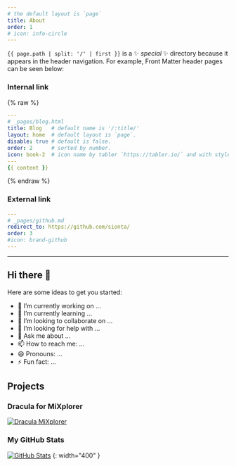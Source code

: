 ```yaml
---
# the default layout is `page`
title: About
order: 1
# icon: info-circle
---
```


`{{ page.path | split: '/' | first }}` is a ✨ _special_ ✨ directory because it appears in the header navigation. For example, Front Matter header pages can be seen below:

### Internal link

<!-- markdownlint-disable -->
{% raw %}
```yaml
---
# _pages/blog.html
title: Blog   # default name is '/:title/'
layout: home  # default layout is `page`.
disable: true # default is false.
order: 2      # sorted by number.
icon: book-2  # icon name by tabler `https://tabler.io/` and with style `outline`.
---
{{ content }}
```
{% endraw %}
<!-- markdownlint-restore -->

### External link

```yaml
---
# _pages/github.md
redirect_to: https://github.com/sionta/
order: 3
#icon: brand-github
---

```

---

## Hi there 👋

Here are some ideas to get you started:

- 🔭 I’m currently working on ...
- 🌱 I’m currently learning ...
- 👯 I’m looking to collaborate on ...
- 🤔 I’m looking for help with ...
- 💬 Ask me about ...
- 📫 How to reach me: ...
- 😄 Pronouns: ...
- ⚡ Fun fact: ...

## Projects

### Dracula for MiXplorer

[![Dracula MiXplorer](https://github-readme-stats.vercel.app/api/pin/?username=dracula&repo=mixplorer&theme=dracula&hide_border=false&show_owner=true)](https://github.com/dracula/mixplorer)

### My GitHub Stats

[![GitHub Stats](https://github-readme-stats.vercel.app/api?username=sionta&theme=solarized-dark&hide_title=true&locale=en&include_all_commits=true)](https://github.com/sionta)
{: width="400" }
